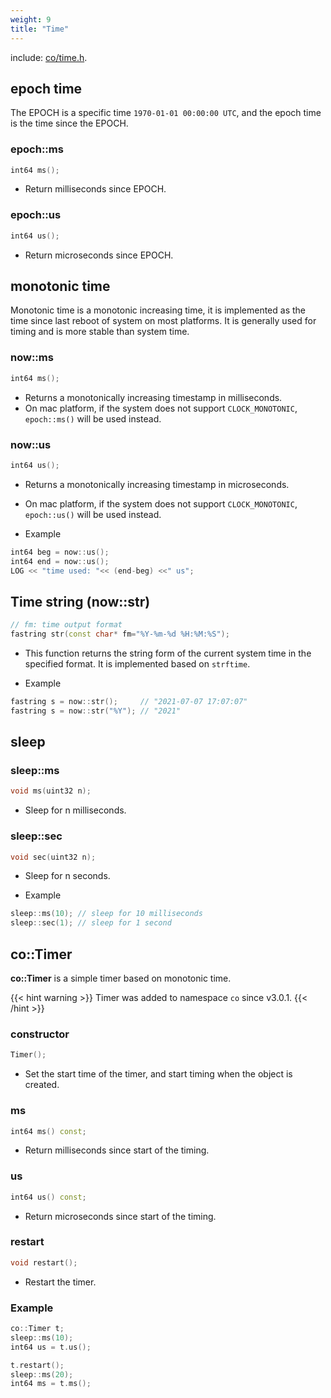 ```yaml
---
weight: 9
title: "Time"
---
```


include: [co/time.h](https://github.com/idealvin/coost/blob/master/include/co/time.h).


## epoch time

The EPOCH is a specific time `1970-01-01 00:00:00 UTC`, and the epoch time is the time since the EPOCH. 



### epoch::ms

```cpp
int64 ms();
```

- Return milliseconds since EPOCH.



### epoch::us

```cpp
int64 us();
```

- Return microseconds since EPOCH.




## monotonic time

Monotonic time is a monotonic increasing time, it is implemented as the time since last reboot of system on most platforms. It is generally used for timing and is more stable than system time. 


### now::ms

```cpp
int64 ms();
```

- Returns a monotonically increasing timestamp in milliseconds.
- On mac platform, if the system does not support `CLOCK_MONOTONIC`, `epoch::ms()` will be used instead.



### now::us

```cpp
int64 us();
```

- Returns a monotonically increasing timestamp in microseconds.
- On mac platform, if the system does not support `CLOCK_MONOTONIC`, `epoch::us()` will be used instead.

- Example

```cpp
int64 beg = now::us();
int64 end = now::us();
LOG << "time used: "<< (end-beg) <<" us";
```




## Time string (now::str)

```cpp
// fm: time output format
fastring str(const char* fm="%Y-%m-%d %H:%M:%S");
```

- This function returns the string form of the current system time in the specified format. It is implemented based on `strftime`.

- Example

```cpp
fastring s = now::str();     // "2021-07-07 17:07:07"
fastring s = now::str("%Y"); // "2021"
```




## sleep


### sleep::ms

```cpp
void ms(uint32 n);
```

- Sleep for n milliseconds.



### sleep::sec

```cpp
void sec(uint32 n);
```

- Sleep for n seconds.

- Example

```cpp
sleep::ms(10); // sleep for 10 milliseconds
sleep::sec(1); // sleep for 1 second
```




## co::Timer

**co::Timer** is a simple timer based on monotonic time. 

{{< hint warning >}}
Timer was added to namespace `co` since v3.0.1.
{{< /hint >}}



### constructor

```cpp
Timer();
```

- Set the start time of the timer, and start timing when the object is created.



### ms

```cpp
int64 ms() const;
```

- Return milliseconds since start of the timing.



### us

```cpp
int64 us() const;
```

- Return microseconds since start of the timing.



### restart

```cpp
void restart();
```

- Restart the timer.



### Example

```cpp
co::Timer t;
sleep::ms(10);
int64 us = t.us();

t.restart();
sleep::ms(20);
int64 ms = t.ms();
```
